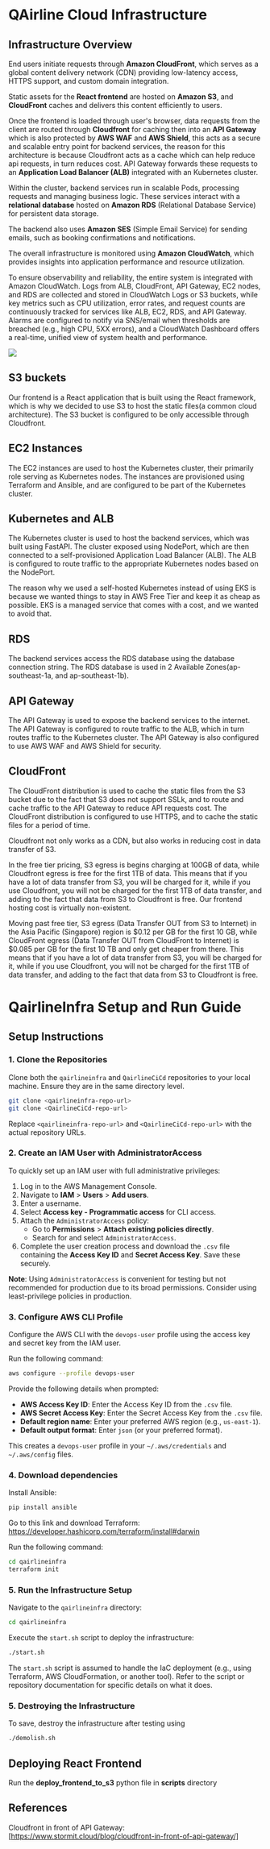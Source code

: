 
# QAirline Cloud Infrastructure

## Infrastructure Overview

End users initiate requests through **Amazon CloudFront**, which serves as a global content delivery network (CDN) providing low-latency access, HTTPS support, and custom domain integration.

Static assets for the **React frontend** are hosted on **Amazon S3**, and **CloudFront** caches and delivers this content efficiently to users.

Once the frontend is loaded through user's browser, data requests from the client are routed through **Cloudfront** for caching then into an **API Gateway** which is also protected by **AWS WAF** and **AWS Shield**, this acts as a secure and scalable entry point for backend services, the reason for this architecture is because Cloudfront acts as a cache which can help reduce api requests, in turn reduces cost. API Gateway forwards these requests to an **Application Load Balancer (ALB)** integrated with an Kubernetes cluster.

Within the cluster, backend services run in scalable Pods, processing requests and managing business logic. These services interact with a **relational database** hosted on **Amazon RDS** (Relational Database Service) for persistent data storage.

The backend also uses **Amazon SES** (Simple Email Service) for sending emails, such as booking confirmations and notifications.

The overall infrastructure is monitored using **Amazon CloudWatch**, which provides insights into application performance and resource utilization.

To ensure observability and reliability, the entire system is integrated with Amazon CloudWatch. Logs from ALB, CloudFront, API Gateway, EC2 nodes, and RDS are collected and stored in CloudWatch Logs or S3 buckets, while key metrics such as CPU utilization, error rates, and request counts are continuously tracked for services like ALB, EC2, RDS, and API Gateway. Alarms are configured to notify via SNS/email when thresholds are breached (e.g., high CPU, 5XX errors), and a CloudWatch Dashboard offers a real-time, unified view of system health and performance.

![](assets/cloudinfra.png)

## S3 buckets

Our frontend is a React application that is built using the React framework, which is why we decided to use S3 to host the static files(a common cloud architecture). The S3 bucket is configured to be only accessible through Cloudfront.

## EC2 Instances

The EC2 instances are used to host the Kubernetes cluster, their primarily role serving as Kubernetes nodes. The instances are provisioned using Terraform and Ansible, and are configured to be part of the Kubernetes cluster.

## Kubernetes and ALB

The Kubernetes cluster is used to host the backend services, which was built using FastAPI. The cluster exposed using NodePort, which are then connected to a self-provisioned Application Load Balancer (ALB). The ALB is configured to route traffic to the appropriate Kubernetes nodes based on the NodePort.

The reason why we used a self-hosted Kubernetes instead of using EKS is because we wanted things to stay in AWS Free Tier and keep it as cheap as possible. EKS is a managed service that comes with a cost, and we wanted to avoid that.

## RDS 

The backend services access the RDS database using the database connection string. The RDS database is used in 2 Available Zones(ap-southeast-1a, and ap-southeast-1b).

## API Gateway

The API Gateway is used to expose the backend services to the internet. The API Gateway is configured to route traffic to the ALB, which in turn routes traffic to the Kubernetes cluster. The API Gateway is also configured to use AWS WAF and AWS Shield for security.

## CloudFront

The CloudFront distribution is used to cache the static files from the S3 bucket due to the fact that S3 does not support SSLk, and to route and cache traffic to the API Gateway to reduce API requests cost. The CloudFront distribution is configured to use HTTPS, and to cache the static files for a period of time.

Cloudfront not only works as a CDN, but also works in reducing cost in data transfer of S3. 

In the free tier pricing, S3 egress is begins charging at 100GB of data, while Cloudfront egress is free for the first 1TB of data. This means that if you have a lot of data transfer from S3, you will be charged for it, while if you use Cloudfront, you will not be charged for the first 1TB of data transfer, and adding to the fact that data from S3 to Cloudfront is free. Our frontend hosting cost is virtually non-existent.

Moving past free tier, S3 egress (Data Transfer OUT from S3 to Internet) in the Asia Pacific (Singapore) region is $0.12 per GB for the first 10 GB, while CloudFront egress (Data Transfer OUT from CloudFront to Internet) is $0.085 per GB for the first 10 TB and only get cheaper from there. This means that if you have a lot of data transfer from S3, you will be charged for it, while if you use Cloudfront, you will not be charged for the first 1TB of data transfer, and adding to the fact that data from S3 to Cloudfront is free.

# QairlineInfra Setup and Run Guide

## Setup Instructions

### 1. Clone the Repositories

Clone both the `qairlineinfra` and `QairlineCiCd` repositories to your local machine. Ensure they are in the same directory level.

```bash
git clone <qairlineinfra-repo-url>
git clone <QairlineCiCd-repo-url>
```

Replace `<qairlineinfra-repo-url>` and `<QairlineCiCd-repo-url>` with the actual repository URLs.

### 2. Create an IAM User with AdministratorAccess

To quickly set up an IAM user with full administrative privileges:

1. Log in to the AWS Management Console.
2. Navigate to **IAM** > **Users** > **Add users**.
3. Enter a username.
4. Select **Access key - Programmatic access** for CLI access.
5. Attach the `AdministratorAccess` policy:
   - Go to **Permissions** > **Attach existing policies directly**.
   - Search for and select `AdministratorAccess`.
6. Complete the user creation process and download the `.csv` file containing the **Access Key ID** and **Secret Access Key**. Save these securely.

**Note**: Using `AdministratorAccess` is convenient for testing but not recommended for production due to its broad permissions. Consider using least-privilege policies in production.

### 3. Configure AWS CLI Profile

Configure the AWS CLI with the `devops-user` profile using the access key and secret key from the IAM user.

Run the following command:

```bash
aws configure --profile devops-user
```

Provide the following details when prompted:
- **AWS Access Key ID**: Enter the Access Key ID from the `.csv` file.
- **AWS Secret Access Key**: Enter the Secret Access Key from the `.csv` file.
- **Default region name**: Enter your preferred AWS region (e.g., `us-east-1`).
- **Default output format**: Enter `json` (or your preferred format).

This creates a `devops-user` profile in your `~/.aws/credentials` and `~/.aws/config` files.

### 4. Download dependencies
Install Ansible:
```bash
pip install ansible
```
Go to this link and download Terraform: https://developer.hashicorp.com/terraform/install#darwin

Run the following command:
```bash
cd qairlineinfra
terraform init
```
### 5. Run the Infrastructure Setup

Navigate to the `qairlineinfra` directory:

```bash
cd qairlineinfra
```

Execute the `start.sh` script to deploy the infrastructure:

```bash
./start.sh
```

The `start.sh` script is assumed to handle the IaC deployment (e.g., using Terraform, AWS CloudFormation, or another tool). Refer to the script or repository documentation for specific details on what it does.

### 5. Destroying the Infrastructure 

To save, destroy the infrastructure after testing using

``` bash
./demolish.sh
```

## Deploying React Frontend

Run the **deploy_frontend_to_s3** python file in **scripts** directory

## References

Cloudfront in front of API Gateway: [https://www.stormit.cloud/blog/cloudfront-in-front-of-api-gateway/]
